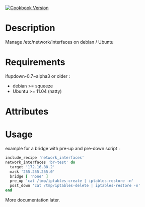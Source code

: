 [![Cookbook Version](https://img.shields.io/cookbook/v/network_interfaces.svg)](https://community.opscode.com/cookbooks/network_interfaces)

Description
===========

Manage /etc/network/interfaces on debian / Ubuntu

Requirements
============

ifupdown-0.7~alpha3 or older :
* debian >= squeeze
* Ubuntu >= 11.04 (natty)

Attributes
==========

Usage
=====
example for a bridge with pre-up and pre-down script :

``` ruby
include_recipe 'network_interfaces'
network_interfaces 'br-test' do
  target '172.16.88.2'
  mask '255.255.255.0'
  bridge [ 'none' ]
  pre_up 'cat /tmp/iptables-create | iptables-restore -n'
  post_down 'cat /tmp/iptables-delete | iptables-restore -n'
end
```

More documentation later.
